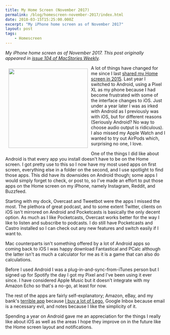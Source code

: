 ```yaml
---
title: My Home Screen (November 2017)
permalink: /blog/homescreen-november-2017/index.html
date: 2018-03-15T15:25:00.000Z
excerpt: "My iPhone home screen as of November 2017"
layout: post
tags:
    - Homescreen
---
```


*My iPhone home screen as of November 2017. This post originally appeared in [issue 104 of MacStories Weekly](https://club.macstories.net/posts/home-screen-robb-lewis).*

<a target="_blank" href="https://rmlewisuk.s3.amazonaws.com/homescreen-november-2017.jpg"><img style="float:left;padding:10px;" src="https://rmlewisuk.s3.amazonaws.com/homescreen-november-2017.jpg" width="250" height="auto"></a>

A lot of things have changed for me since I last [shared my Home screen in 2015](https://robblewis.me/homescreen-september-2015/). Last year I switched to Android, using a Pixel XL as my phone because I had become frustrated with some of the interface changes to iOS. Just under a year later I was as irked with Android as I previously was with iOS, but for different reasons (Seriously Android? No way to choose audio output is ridiculous). I also missed my Apple Watch and I wanted to try out AirPods which, surprising no one, I love.

One of the things I did like about Android is that every app you install doesn't have to be on the Home screen. I got pretty use to this so I now have my most used apps on first screen, everything else in a folder on the second, and I use spotlight to find those apps. This did have its downsides on Android though; some apps I would simply forget to check, or post to, so I've made an effort to put those apps on the Home screen on my iPhone, namely Instagram, Reddit, and Buzzfeed.

Starting with my dock, Overcast and Tweetbot were the apps I missed the most. The plethora of great podcast, and to some extent Twitter, clients on iOS isn't mirrored on Android and Pocketcasts is basically the only decent option. As much as I like Pocketcasts, Overcast works better for the way I like to listen and subscribe to podcasts. I do still have Pocketcasts and Castro installed so I can check out any new features and switch easily if I want to.

Mac counterparts isn't something offered by a lot of Android apps so coming back to iOS I was happy download Fantastical and PCalc although the latter isn't as much a calculator for me as it is a game that can also do calculations.

Before I used Android I was a plug-in-and-sync-from-iTunes person but I signed up for Spotify the day I got my Pixel and I've been using it ever since. I have considered Apple Music but it doesn't integrate with my Amazon Echo so that's a no-go, at least for now.

The rest of the apps are fairly self-explanatory; Amazon, eBay, and my bank's [terrible app](https://hellsite.rknight.me/927502202914123776) because [I buy a lot of Lego](https://hellsite.rknight.me/701068051840630784), Google Inbox because email is a necessary evil, and notes because I like the simplicity of it.

Spending a year on Android gave me an appreciation for the things I really like about iOS as well as the areas I hope they improve on in the future like the Home screen layout and notifications.